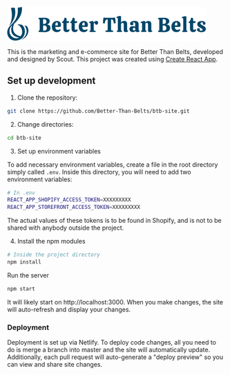 ![Better Than Belts Logo](/src/images/logo.svg)

This is the marketing and e-commerce site for Better Than Belts, developed and designed by Scout.
This project was created using [Create React App](https://github.com/facebook/create-react-app).

## Set up development

1. Clone the repository:

```bash
git clone https://github.com/Better-Than-Belts/btb-site.git
```

2. Change directories:

```bash
cd btb-site
```
3. Set up environment variables

To add necessary environment variables, create a file in the root directory simply called `.env`. Inside this directory, you will need to add two environment variables:

```sh
# In .env
REACT_APP_SHOPIFY_ACCESS_TOKEN=XXXXXXXXX
REACT_APP_STOREFRONT_ACCESS_TOKEN=XXXXXXXXX
```
The actual values of these tokens is to be found in Shopify, and is not to be shared with anybody outside the project.

4. Install the npm modules

```bash
# Inside the project directory
npm install
```

Run the server

```bash
npm start
```

It will likely start on http://localhost:3000. When you make changes, the site will auto-refresh and display your changes.


### Deployment

Deployment is set up via Netlify. To deploy code changes, all you need to do is merge a branch into master and the site will automatically update. Additionally, each pull request will auto-generate a "deploy preview" so you can view and share site changes.


